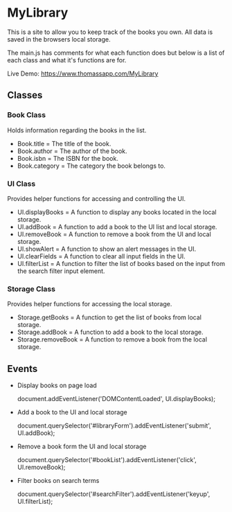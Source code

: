# MyLibrary

This is a site to allow you to keep track of the books you own.  All data is saved in the browsers local storage.

The main.js has comments for what each function does but below is a list of each class and what it's functions are for.

Live Demo: https://www.thomassapp.com/MyLibrary

## Classes

### Book Class

Holds information regarding the books in the list.

* Book.title = The title of the book.
* Book.author = The author of the book.
* Book.isbn = The ISBN for the book.
* Book.category = The category the book belongs to.

### UI Class

Provides helper functions for accessing and controlling the UI.

* UI.displayBooks = A function to display any books located in the local storage.
* UI.addBook = A function to add a book to the UI list and local storage.
* UI.removeBook = A function to remove a book from the UI and local storage.
* UI.showAlert = A function to show an alert messages in the UI.
* UI.clearFields = A function to clear all input fields in the UI.
* UI.filterList = A function to filter the list of books based on the input from the search filter input element.

### Storage Class

Provides helper functions for accessing the local storage.

* Storage.getBooks = A function to get the list of books from local storage.
* Storage.addBook = A function to add a book to the local storage.
* Storage.removeBook = A function to remove a book from the local storage.

## Events

* Display books on page load

    document.addEventListener('DOMContentLoaded', UI.displayBooks);

* Add a book to the UI and local storage

    document.querySelector('#libraryForm').addEventListener('submit', UI.addBook);

* Remove a book form the UI and local storage

    document.querySelector('#bookList').addEventListener('click', UI.removeBook);

* Filter books on search terms

    document.querySelector('#searchFilter').addEventListener('keyup', UI.filterList);